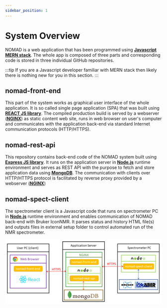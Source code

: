 ```yaml
---
sidebar_position: 1
---
```


# System Overview

NOMAD is a web application that has been programmed using **[Javascript MERN stack](https://www.educative.io/edpresso/what-is-mern-stack)**. The whole app is composed of three parts and corresponding code is stored in three individual GitHub repositories.

:::tip
If you are a Javascript developer familiar with MERN stack then likely there is nothing new for you in this section.
:::

## nomad-front-end

This part of the system works as graphical user interface of the whole application. It is so called single page application (SPA) that was built using **[REACT JS library](https://reactjs.org/)**. The compiled production build is served by a webserver (**[NGINX](https://www.nginx.com/)**) as static content web site, runs in web browser on user's computer and communicates with the application back-end via standard Internet communication protocols (HTTP/HTTPS).

## nomad-rest-api

This repository contains back-end code of the NOMAD system built using **[Express JS library](https://expressjs.com/)**. It runs on the application server in **[Node.js](https://nodejs.org/en/)** runtime environment and serves as REST API with the purpose to fetch and store application data using **[MongoDB](https://www.mongodb.com/)**. The communication with clients over HTTP/HTTPS protocol is facilitated by reverse proxy provided by a webserver (**[NGINX](https://www.nginx.com/)**)

## nomad-spect-client

The spectrometer client is a Javascript code that runs on spectrometer PC in **[Node.js](https://nodejs.org/en/)** runtime environment and enables communication of NOMAD back-end with Bruker IconNMR. It parses status and history HTML file(s) and outputs files in external setup folder to control automated run of the NMR spectrometer.

![Technical Overview](./assets/technical_overview_schema.png)
